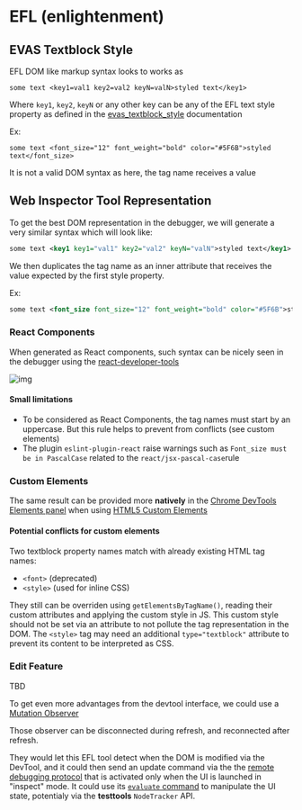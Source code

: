 # EFL (enlightenment)

## EVAS Textblock Style

EFL DOM like markup syntax looks to works as

```
some text <key1=val1 key2=val2 keyN=valN>styled text</key1>
```

Where `key1`, `key2`, `keyN` or any other key can be any of the EFL text style property as defined in the [evas_textblock_style](https://docs.enlightenment.org/auto/evas_textblock_style_page.html) documentation

Ex: 

```
some text <font_size="12" font_weight="bold" color="#5F6B">styled text</font_size>
```

It is not a valid DOM syntax as here, the tag name receives a value


## Web Inspector Tool Representation

To get the best DOM representation in the debugger, we will generate a very similar syntax which will look like:

```xml
some text <key1 key1="val1" key2="val2" keyN="valN">styled text</key1>
```

We then duplicates the tag name as an inner attribute that receives the value expected by the first style property.

Ex: 

```xml
some text <font_size font_size="12" font_weight="bold" color="#5F6B">styled text</font_size>
```


### React Components

When generated as React components, such syntax can be nicely seen in the debugger using the [react-developer-tools](https://chrome.google.com/webstore/detail/react-developer-tools/fmkadmapgofadopljbjfkapdkoienihi?hl=en)

![img](https://lh3.googleusercontent.com/GjX6Q3_FVJfc0DqE2wiPKkgOfth6otzV-D7GV-wB6sH5_t1oodMaHOBLsYOLeydb85bKWu6X=w640-h400-e365)

#### Small limitations

* To be considered as React Components, the tag names must start by an uppercase. But this rule helps to prevent from conflicts (see custom elements) 
* The plugin `eslint-plugin-react` raise warnings such as `Font_size must be in PascalCase` related to the `react/jsx-pascal-case`rule

### Custom Elements

The same result can be provided more **natively** in the [Chrome DevTools Elements panel](https://developers.google.com/web/tools/chrome-devtools/inspect-styles/) when using [HTML5 Custom Elements](https://developer.mozilla.org/en-US/docs/Web/Web_Components/Custom_Elements)

#### Potential conflicts for custom elements

Two textblock property names match with already existing HTML tag names:

* `<font>` (deprecated)
* `<style>` (used for inline CSS)

They still can be overriden using `getElementsByTagName()`, reading their custom attributes and applying the custom style in JS.
This custom style should not be set via an attribute to not pollute the tag representation in the DOM.
The `<style>` tag may need an additional `type="textblock"` attribute to prevent its content to be interpreted as CSS.

### Edit Feature

TBD

To get even more advantages from the devtool interface, we could use a [Mutation Observer](https://developer.mozilla.org/en-US/docs/Web/API/MutationObserver)

Those observer can be disconnected during refresh, and reconnected after refresh.

They would let this EFL tool detect when the DOM is modified via the DevTool, and it could then send an update command via the the [remote debugging protocol](https://chromedevtools.github.io/debugger-protocol-viewer/1-2/) that is activated only when the UI is launched in "inspect" mode.
It could use its [`evaluate` command](https://chromedevtools.github.io/devtools-protocol/1-2/Runtime/#method-evaluate) to manipulate the UI state, potentialy via the **testtools** `NodeTracker` API. 